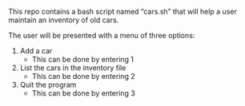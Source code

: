 This repo contains a bash script named “cars.sh” that will help a user maintain an inventory of old cars.
 
 The user will be presented with a menu of three options:
 1. Add a car
    * This can be done by entering 1
 2. List the cars in the inventory file
    * This can be done by entering 2
 3. Quit the program
    * This can be done by entering 3
